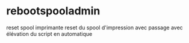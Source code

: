 # rebootspooladmin
reset spool imprimante
reset du spool d'impression avec passage avec élévation du script en automatique
